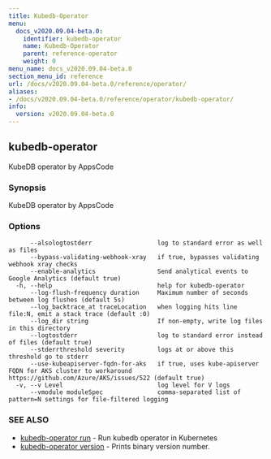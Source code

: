 ```yaml
---
title: Kubedb-Operator
menu:
  docs_v2020.09.04-beta.0:
    identifier: kubedb-operator
    name: Kubedb-Operator
    parent: reference-operator
    weight: 0
menu_name: docs_v2020.09.04-beta.0
section_menu_id: reference
url: /docs/v2020.09.04-beta.0/reference/operator/
aliases:
- /docs/v2020.09.04-beta.0/reference/operator/kubedb-operator/
info:
  version: v2020.09.04-beta.0
---
```


## kubedb-operator

KubeDB operator by AppsCode

### Synopsis

KubeDB operator by AppsCode

### Options

```
      --alsologtostderr                  log to standard error as well as files
      --bypass-validating-webhook-xray   if true, bypasses validating webhook xray checks
      --enable-analytics                 Send analytical events to Google Analytics (default true)
  -h, --help                             help for kubedb-operator
      --log-flush-frequency duration     Maximum number of seconds between log flushes (default 5s)
      --log_backtrace_at traceLocation   when logging hits line file:N, emit a stack trace (default :0)
      --log_dir string                   If non-empty, write log files in this directory
      --logtostderr                      log to standard error instead of files (default true)
      --stderrthreshold severity         logs at or above this threshold go to stderr
      --use-kubeapiserver-fqdn-for-aks   if true, uses kube-apiserver FQDN for AKS cluster to workaround https://github.com/Azure/AKS/issues/522 (default true)
  -v, --v Level                          log level for V logs
      --vmodule moduleSpec               comma-separated list of pattern=N settings for file-filtered logging
```

### SEE ALSO

* [kubedb-operator run](/docs/v2020.09.04-beta.0/reference/operator/kubedb-operator_run)	 - Run kubedb operator in Kubernetes
* [kubedb-operator version](/docs/v2020.09.04-beta.0/reference/operator/kubedb-operator_version)	 - Prints binary version number.

